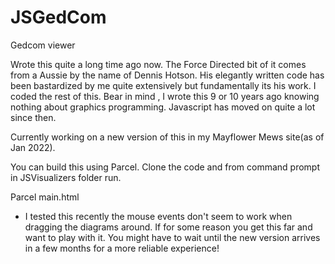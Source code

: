 # JSGedCom
Gedcom viewer

Wrote this quite a long time ago now. The Force Directed bit of it comes from a Aussie by the name of Dennis Hotson. His elegantly written code has been bastardized by me quite extensively but fundamentally its his work. I coded the rest of this. Bear in mind , I wrote this 9 or 10 years ago knowing nothing about graphics programming. Javascript has moved on quite a lot since then. 

Currently working on a new version of this in my Mayflower Mews site(as of Jan 2022).

You can build this using Parcel. Clone the code and from command prompt in JSVisualizers folder run.

Parcel main.html

* I tested this recently the mouse events don't seem to work when dragging the diagrams around. If for some reason you get this far and want to play with it. You might have to wait until the new version arrives in a few months for a more reliable experience! 
